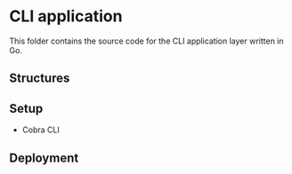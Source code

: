 # CLI application

This folder contains the source code for the CLI application layer written in Go.

## Structures

## Setup
- Cobra CLI

## Deployment